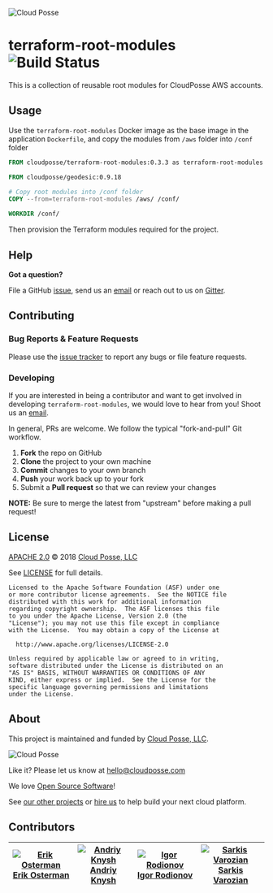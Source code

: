 ![Cloud Posse](https://cloudposse.com/logo-300x69.png)

# terraform-root-modules ![Build Status](https://g.codefresh.io/api/badges/build?repoOwner=cloudposse&repoName=terraform-root-modules&branch=master&pipelineName=terraform-root-modules&accountName=cloudposse)


This is a collection of reusable root modules for CloudPosse AWS accounts.


## Usage

Use the `terraform-root-modules` Docker image as the base image in the application `Dockerfile`, and copy the modules from `/aws` folder into `/conf` folder

```dockerfile
FROM cloudposse/terraform-root-modules:0.3.3 as terraform-root-modules

FROM cloudposse/geodesic:0.9.18

# Copy root modules into /conf folder
COPY --from=terraform-root-modules /aws/ /conf/

WORKDIR /conf/
```

Then provision the Terraform modules required for the project.


## Help

**Got a question?**

File a GitHub [issue](https://github.com/cloudposse/terraform-root-modules/issues), send us an [email](mailto:hello@cloudposse.com) or reach out to us on [Gitter](https://gitter.im/cloudposse/).


## Contributing

### Bug Reports & Feature Requests

Please use the [issue tracker](https://github.com/cloudposse/terraform-root-modules/issues) to report any bugs or file feature requests.

### Developing

If you are interested in being a contributor and want to get involved in developing `terraform-root-modules`, we would love to hear from you! Shoot us an [email](mailto:hello@cloudposse.com).

In general, PRs are welcome. We follow the typical "fork-and-pull" Git workflow.

 1. **Fork** the repo on GitHub
 2. **Clone** the project to your own machine
 3. **Commit** changes to your own branch
 4. **Push** your work back up to your fork
 5. Submit a **Pull request** so that we can review your changes

**NOTE:** Be sure to merge the latest from "upstream" before making a pull request!


## License

[APACHE 2.0](LICENSE) © 2018 [Cloud Posse, LLC](https://cloudposse.com)

See [LICENSE](LICENSE) for full details.

    Licensed to the Apache Software Foundation (ASF) under one
    or more contributor license agreements.  See the NOTICE file
    distributed with this work for additional information
    regarding copyright ownership.  The ASF licenses this file
    to you under the Apache License, Version 2.0 (the
    "License"); you may not use this file except in compliance
    with the License.  You may obtain a copy of the License at

      http://www.apache.org/licenses/LICENSE-2.0

    Unless required by applicable law or agreed to in writing,
    software distributed under the License is distributed on an
    "AS IS" BASIS, WITHOUT WARRANTIES OR CONDITIONS OF ANY
    KIND, either express or implied.  See the License for the
    specific language governing permissions and limitations
    under the License.


## About

This project is maintained and funded by [Cloud Posse, LLC][website].

![Cloud Posse](https://cloudposse.com/logo-300x69.png)


Like it? Please let us know at <hello@cloudposse.com>

We love [Open Source Software](https://github.com/cloudposse/)!

See [our other projects][community]
or [hire us][hire] to help build your next cloud platform.

  [website]: https://cloudposse.com/
  [community]: https://github.com/cloudposse/
  [hire]: https://cloudposse.com/contact/


## Contributors

| [![Erik Osterman][erik_img]][erik_web]<br/>[Erik Osterman][erik_web] | [![Andriy Knysh][andriy_img]][andriy_web]<br/>[Andriy Knysh][andriy_web] |[![Igor Rodionov][igor_img]][igor_web]<br/>[Igor Rodionov][igor_img]|[![Sarkis Varozian][sarkis_img]][sarkis_web]<br/>[Sarkis Varozian][sarkis_web] |
|-------------------------------------------------------|------------------------------------------------------------------|------------------------------------------------------------------|------------------------------------------------------------------|

[erik_img]: http://s.gravatar.com/avatar/88c480d4f73b813904e00a5695a454cb?s=144
[erik_web]: https://github.com/osterman/
[andriy_img]: https://avatars0.githubusercontent.com/u/7356997?v=4&u=ed9ce1c9151d552d985bdf5546772e14ef7ab617&s=144
[andriy_web]: https://github.com/aknysh/
[igor_img]: http://s.gravatar.com/avatar/bc70834d32ed4517568a1feb0b9be7e2?s=144
[igor_web]: https://github.com/goruha/
[sarkis_img]: https://avatars3.githubusercontent.com/u/42673?s=144&v=4
[sarkis_web]: https://github.com/sarkis/
